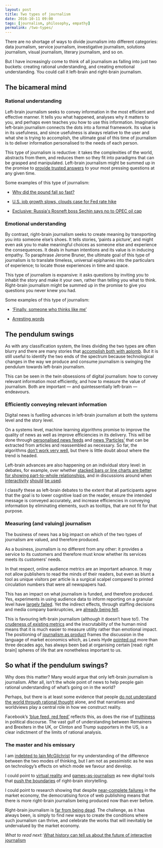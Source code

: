 ```yaml
---
layout: post
title: Two types of journalism
date: 2016-10-11 09:00
tags: [journalism, philosophy, empathy]
permalink: /two-types/
---
```


There are no shortage of ways to divide journalism into different categories: data journalism, service journalism, investigative journalism, solutions journalism, visual journalism, literary journalism, and so on.

But I have increasingly come to think of all journalism as falling into just two buckets: creating rational understanding, and creating emotional understanding. You could call it left-brain and right-brain journalism. 

## The bicameral mind

### Rational understanding
Left-brain journalism seeks to convey information in the most efficient and effective manner. It tells you what happened, analyses why it matters to you, and perhaps even teaches you how to use this information. Imaginative left-brain journalism connects the dots into a formal framework. Its value is in its usefulness, and since usefulness is always relative to the user and what she is trying to accomplish, the ultimate goal of this time of journalism is to deliver information personalised to the needs of each person.

This type of journalism is reductive: it takes the complexities of the world, abstracts from them, and reduces them so they fit into paradigms that can be grasped and manipulated. Left-brain journalism might be summed up in the promise to [provide trusted answers](http://thomsonreuters.com/en/about-us/the-answer-company.html
) to your most pressing questions at any given time.

Some examples of this type of journalism:

- [Why did the pound fall so fast?](https://www.ft.com/content/40d53d90-8c4d-11e6-8aa5-f79f5696c731)

- [U.S. job growth slows, clouds case for Fed rate hike](http://www.reuters.com/article/us-usa-economy-idUSKCN1270BP)

- [Exclusive: Russia's Rosneft boss Sechin says no to OPEC oil cap](http://www.reuters.com/article/us-oil-opec-russia-sechin-idUSKCN12B0J1)

### Emotional understanding
By contrast, right-brain journalism seeks to create meaning by transporting you into someone else’s shoes. It tells stories, ‘paints a picture’, and might even ask you to make meaningful choices as someone else and experience the consequences. It deals in human intentions and its value is in inducing empathy. To paraphrase Jerome Bruner, the ultimate goal of this type of journalism is to translate timeless, universal epiphanies into the particulars of experience; to locate those experiences in time and space. 

This type of journalism is expansive: it asks questions by inviting you to inhabit the story and make it your own, rather than telling you what to think. Right-brain journalism might be summed up in the promise to give you questions you never knew you had. 

Some examples of this type of journalism:

- [‘Finally, someone who thinks like me’](https://www.washingtonpost.com/national/finally-someone-who-thinks-like-me/2016/10/01/c9b6f334-7f68-11e6-9070-5c4905bf40dc_story.html?hpid=hp_hp-top-table-main_believer633pm:homepage/story)

- [Arresting words](http://apps.bostonglobe.com/graphics/2016/04/arresting-words/)

## The pendulum swings
As with any classification system, the lines dividing the two types are often blurry and there are many stories that [accomplish both with aplomb](http://www.nytimes.com/interactive/2016/08/11/magazine/isis-middle-east-arab-spring-fractured-lands.html). But it is still useful to identify the two ends of the spectrum because technological changes in the way we produce and consume journalism is swinging the pendulum towards left-brain journalism.

This can be seen in the twin obsessions of digital journalism: how to convey relevant information most efficiently, and how to measure the value of journalism. Both are important &mdash; and quintessentially left-brain &mdash; endeavours.

### Efficiently conveying relevant information 
Digital news is fuelling advances in left-brain journalism at both the systems level and the story level.

On a systems level, machine learning algorithms promise to improve the quality of news as well as improve efficiencies in its delivery. This will be done through [personalised news feeds](https://www.facebook.com/zuck/posts/10103084921703971) and [news ‘Particles’](http://nytlabs.com/blog/2015/10/20/particles/) that can be extracted from articles and reassembled as necessary. So far, the algorithms [don’t work very well](https://www.theguardian.com/technology/2016/aug/29/facebook-trending-news-editors-fake-news-stories), but there is little doubt about where the trend is headed.

Left-brain advances are also happening on an individual story level: in debates, for example, over whether [stacked bars or line charts are better for showing part-to-whole relationships](http://www.perceptualedge.com/blog/?p=2239), and in discussions around when [interactivity](https://www.ft.com/content/c62b21c6-7feb-11e6-8e50-8ec15fb462f4) [should](http://slides.com/drivenbydata/nicar16#/) [be used](https://github.com/archietse/malofiej-2016/blob/master/tse-malofiej-2016-slides.pdf). 

I classify these as left-brain debates to the extent that all participants agree that the goal is to lower cognitive load on the reader, ensure the intended message is conveyed accurately, and increase efficiencies in conveying information by eliminating elements, such as tooltips, that are not fit for that purpose.

### Measuring (and valuing) journalism 

The business of news has a big impact on which of the two types of journalism are valued, and therefore produced.

As a business, journalism is no different from any other: it provides a service to its customers and therefore must know whether its services meets its customers’ needs.   

In that respect, online audience metrics are an important advance. It may not allow publishers to read the minds of their readers, but even as blunt a tool as unique visitors per article is a surgical scalpel compared to printed circulation numbers that were all newspapers had. 

This has an impact on what journalism is funded, and therefore produced. Yes, experiments in using audience data to inform reporting on a granular level have [largely failed](http://digiday.com/publishers/pageview-quota-pay-per-click/). Yet the indirect effects, through staffing decisions and media company bankruptcies, are [already being felt](https://www.youtube.com/watch?v=bq2_wSsDwkQ).

This is favouring left-brain journalism (although it doesn’t have to!). The [crudeness of existing metrics](https://thecarebot.github.io/Why-should-I-Carebot/) and the inscrutability of the human mind means that it is much easier to measure utility rather than emotional impact. The positioning of [journalism as product](http://www.niemanlab.org/2016/07/how-voxs-storytelling-studio-is-redefining-the-story-as-product/) frames the discussion in the language of market economics which, as Lewis Hyde [pointed out](http://articles.latimes.com/2008/jan/13/entertainment/ca-hyde13) more than three decades ago, has always been bad at organising certain [read: right brain] spheres of life that are nonetheless important to us.

## So what if the pendulum swings?

Why does this matter? Many would argue that only left-brain journalism is journalism. After all, isn’t the whole point of news to help people gain rational understanding of what’s going on in the world?   

Perhaps, but there is at least some evidence that people [do not understand the world through rational thought](https://books.google.co.uk/books?id=YNuBf6W2rt0C&pg=PA89&lpg=PA89&dq=henri+zukier+albert+pepitone+librarians+experiment&source=bl&ots=363EQHHryP&sig=2H6Ek_VpKTEw6c6QDSk1EpMfUYQ&hl=en&sa=X&ved=0ahUKEwiZmOaiz9LPAhVLLsAKHfLUDzgQ6AEIHjAA#v=onepage&q=henri%20zukier%20albert%20pepitone%20librarians%20experiment&f=false) alone, and that narratives and worldviews play a central role in how we construct reality.

Facebook’s [‘blue feed, red feed’](https://graphics.wsj.com/blue-feed-red-feed/) reflects this, as does the rise of [truthiness](http://www.nytimes.com/2010/10/17/magazine/17FOB-onlanguage-t.html?_r=0) in political discourse. The vast gulf of understanding between Remainers and Brexiters in the UK, or Clinton and Trump supporters in the US, is a clear indictment of the limits of rational analysis.

### The master and his emissary

I am [indebted to Iain McGilchrist](https://www.amazon.co.uk/Master-His-Emissary-Divided-Western/dp/0300188374) for my understanding of the difference between the two modes of thinking, but I am not as pessimistic as he was on technology’s effects on which mode we favour and develop.

I could point to [virtual reality](https://www.theguardian.com/world/ng-interactive/2016/apr/27/6x9-a-virtual-experience-of-solitary-confinement) and [games-as-journalism](http://papersplea.se/) as new digital tools that [push the boundaries](https://immerse.news/not-a-film-and-not-an-empathy-machine-48b63b0eda93#.bow78ykl9) of right-brain storytelling.

I could point to research showing that despite [near-complete failures](http://niemanstoryboard.org/stories/digital-longform-and-the-pitfalls-of-the-build-it-and-they-will-come-approach-to-business-models/) in the market economy, the democratising force of web publishing means that there is more right-brain journalism being produced now than ever before. 

Right-brain journalism is [far from being dead](https://evan.atavist.com/the-life-and-death-and-life-of-magazines). The challenge, as it has always been, is simply to find new ways to create the conditions where such journalism can thrive, and celebrate the works that will inevitably be undervalued by the market economy.

*What to read next:* [What history can tell us about the future of interactive journalism](/history/)
